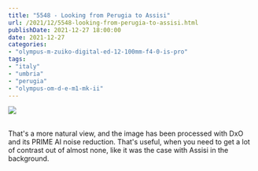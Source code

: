 ```yaml
---
title: "5548 - Looking from Perugia to Assisi"
url: /2021/12/5548-looking-from-perugia-to-assisi.html
publishDate: 2021-12-27 18:00:00
date: 2021-12-27
categories:
- "olympus-m-zuiko-digital-ed-12-100mm-f4-0-is-pro"
tags:
- "italy"
- "umbria"
- "perugia"
- "olympus-om-d-e-m1-mk-ii"
---
```

<div class="container">
<div class="center"><a target="_blank" href="https://d25zfm9zpd7gm5.cloudfront.net/1200x1200/2019/20190902_171646_DxO_lr.jpg"><img class="webfeedsFeaturedVisual" src="https://d25zfm9zpd7gm5.cloudfront.net/0600x0600/2019/20190902_171646_DxO_lr.jpg" /></a></div>
</div>
<br />

That's a more natural view, and the image has been processed
with DxO and its PRIME AI noise reduction. That's useful,
when you need to get a lot of contrast out of almost none,
like it was the case with Assisi in the background.
